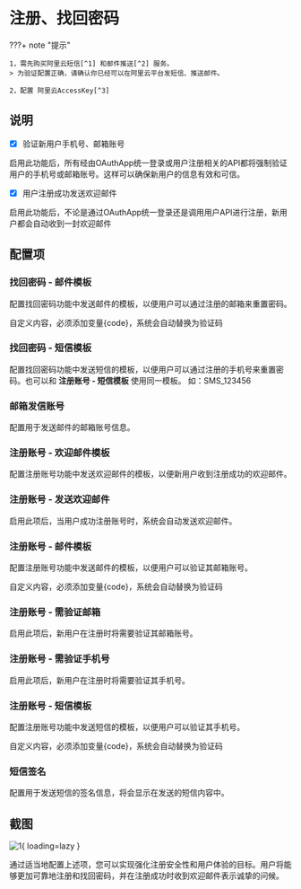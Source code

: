 # 注册、找回密码

???+ note "提示"

    1，需先购买阿里云短信[^1] 和邮件推送[^2] 服务。
    > 为验证配置正确，请确认你已经可以在阿里云平台发短信、推送邮件。

    2，配置 阿里云AccessKey[^3]

    

## 说明

- [x] 验证新用户手机号、邮箱账号

启用此功能后，所有经由OAuthApp统一登录或用户注册相关的API都将强制验证用户的手机号或邮箱账号。这样可以确保新用户的信息有效和可信。

- [x] 用户注册成功发送欢迎邮件

启用此功能后，不论是通过OAuthApp统一登录还是调用用户API进行注册，新用户都会自动收到一封欢迎邮件


## 配置项

### 找回密码 - 邮件模板 

配置找回密码功能中发送邮件的模板，以便用户可以通过注册的邮箱来重置密码。

自定义内容，必须添加变量{code}，系统会自动替换为验证码

### 找回密码 - 短信模板 

配置找回密码功能中发送短信的模板，以便用户可以通过注册的手机号来重置密码。也可以和 **注册账号 - 短信模板** 使用同一模板。 如：SMS_123456

### 邮箱发信账号

配置用于发送邮件的邮箱账号信息。

### 注册账号 - 欢迎邮件模板 

配置注册账号功能中发送欢迎邮件的模板，以便新用户收到注册成功的欢迎邮件。

### 注册账号 - 发送欢迎邮件

启用此项后，当用户成功注册账号时，系统会自动发送欢迎邮件。

### 注册账号 - 邮件模板 

配置注册账号功能中发送邮件的模板，以便用户可以验证其邮箱账号。

自定义内容，必须添加变量{code}，系统会自动替换为验证码

### 注册账号 - 需验证邮箱 

启用此项后，新用户在注册时将需要验证其邮箱账号。

### 注册账号 - 需验证手机号 

启用此项后，新用户在注册时将需要验证其手机号。

### 注册账号 - 短信模板 

配置注册账号功能中发送短信的模板，以便用户可以验证其手机号。

自定义内容，必须添加变量{code}，系统会自动替换为验证码

### 短信签名

配置用于发送短信的签名信息，将会显示在发送的短信内容中。

## 截图

![1](https://docs.oauthapp.com/doc_appsetting_signup_resetpwd/1.png){ loading=lazy }


通过适当地配置上述项，您可以实现强化注册安全性和用户体验的目标。用户将能够更加可靠地注册和找回密码，并在注册成功时收到欢迎邮件表示诚挚的问候。


[^1]:阿里云短信：[https://www.aliyun.com/product/sms](https://www.aliyun.com/product/sms)

[^2]:阿里云邮件推送：[https://www.aliyun.com/product/directmail](https://www.aliyun.com/product/directmail)

[^3]:阿里云AccessKey配置：[https://docs.oauthapp.com/doc_appsetting_aliyun.html](https://docs.oauthapp.com/doc_appsetting_aliyun.html)